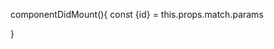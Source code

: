 componentDidMount(){
    const {id} = this.props.match.params

<!-- send a get request/axios with id as parameter -->
<!-- Set the response result to component state -->

}

<!-- trigger event by clicking on edit btn or by clicking on the name of the  -->